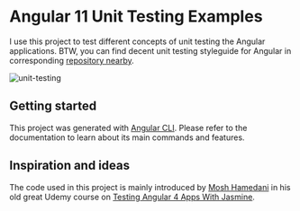 # Angular 11 Unit Testing Examples

I use this project to test different concepts of unit testing the Angular applications. BTW, you can find decent unit testing styleguide for Angular in corresponding [repository nearby](https://github.com/fyodorio/unit-testing-styleguide).

![unit-testing](https://cdn-images-1.medium.com/max/1600/1*9S01ivk7N1fkh4Tj3MqZgg.gif)

## Getting started

This project was generated with [Angular CLI](https://github.com/angular/angular-cli). Please refer to the documentation to learn about its main commands and features.

## Inspiration and ideas

The code used in this project is mainly introduced by [Mosh Hamedani](https://twitter.com/moshhamedani) in his old great Udemy course on [Testing Angular 4 Apps With Jasmine](https://www.udemy.com/share/1002tYBEEScFlSRXQ=/).
